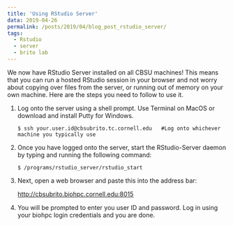 ```yaml
---
title: 'Using RStudio Server'
data: 2019-04-26
permalink: /posts/2019/04/blog_post_rstudio_server/
tags:
  - Rstudio
  - server
  - brito lab
---
```


We now have RStudio Server installed on all CBSU machines! This means that you can run a hosted RStudio session in your browser and not worry about copying over files from the server, or running out of memory on your own machine. Here are the steps you need to follow to use it.

1. Log onto the server using a shell prompt. Use Terminal on MacOS or download and install Putty for Windows.
      
   `$ ssh your.user.id@cbsubrito.tc.cornell.edu   #Log onto whichever machine you typically use `

2. Once you have logged onto the server, start the RStudio-Server daemon by typing and running the following command: 

    `$ /programs/rstudio_server/rstudio_start`
      
3. Next, open a web browser and paste this into the address bar:

      http://cbsubrito.biohpc.cornell.edu:8015
      
4. You will be prompted to enter you user ID and password. Log in using your biohpc login credentials and you are done.
